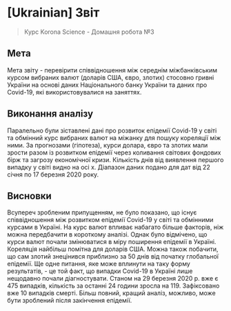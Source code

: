 # [Ukrainian] Звіт

> Курс Korona Science - Домашня робота №3

## Мета

Мета звіту - перевірити співвідношення між середнім міжбанківським курсом вибраних валют 
(доларів США, євро, злотих) стосовно гривні України на основі даних Національного банку України 
та даних про Covid-19, які використовувалися на заняттях.

## Виконання аналізу

Паралельно були зіставлені дані про розвиток епідемії Covid-19 у світі та обмінний курс 
вибраних валют на міжанку для пошуку кореляції між ними. За прогнозами (гіпотеза), курси долара, 
євро та злотих мали зрости  разом із розвитком епідемії через коливання світових фондових бірж та 
загрозу економічної кризи. Кількість днів від виявлення першого випадку у світі видно на осі x. 
Діапазон даних подано для дат від 22 січня по 17 березня 2020 року.

## Висновки

Всупереч зробленим припущенням, не було показано, що існує співвідношення між розвитком епідемії 
Covid-19 у світі та обмінними курсами в Україні. На курс валют впливає набагато більше факторів, 
ніж можна передбачити в короткому аналізі. Однак було відмічено, що курси валют почали змінюватися 
в міру поширення епідемії в Україні. Кореляція найбільш помітна для доларів США. Можна також побачити, 
що сам злотий знецінився приблизно за 50 днів від початку глобальної епідемії. Ще одне питання, яке може 
вплинути на таку форму результатів, - це той факт, що випадки Covid-19 в Україні лише нещодавно почали діагностувати. 
Станом на 29 березня 2020 р. вже є 475 випадків, кількість за останні 24 години зросла на 119. Зафіксовано 
вже 10 випадків смерті. Більш повний, кращий аналіз, можливо, може бути зроблений після закінчення епідемії.
